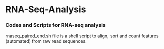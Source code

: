 # RNA-Seq-Analysis
### Codes and Scripts for RNA-seq analysis
rnaseq_paired_end.sh file is a shell script to align, sort and count features (automated) from raw read sequences.
